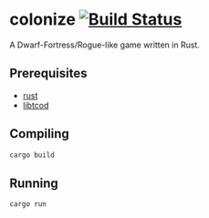 # colonize [![Build Status](https://travis-ci.org/indiv0/colonize.svg?branch=master)](https://travis-ci.org/indiv0/colonize)

A Dwarf-Fortress/Rogue-like game written in Rust.

## Prerequisites

* [rust](https://www.rust-lang.org)
* [libtcod](http://roguecentral.org/doryen/libtcod/)

## Compiling

```sh
cargo build
```

## Running

```sh
cargo run
```
